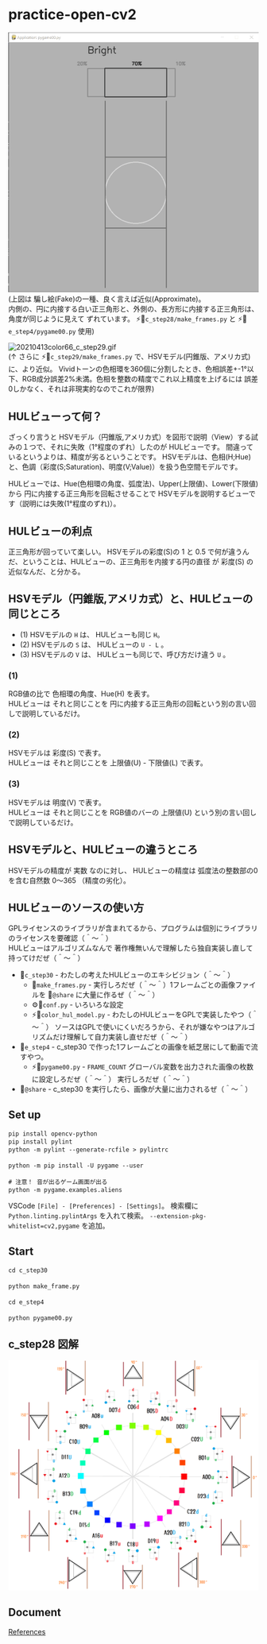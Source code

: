 # practice-open-cv2

![20210411color65_c_step28.gif](./@doc/c_step/img/20210411color65_c_step28.gif)  
(上図は 騙し絵(Fake)の一種、良く言えば近似(Approximate)。  
内側の、円に内接する白い正三角形と、外側の、長方形に内接する正三角形は、  
角度が同じように見えて ずれています。
⚡📄`c_step28/make_frames.py` と ⚡📄`e_step4/pygame00.py` 使用)  

![20210413color66_c_step29.gif](./@doc/c_step/img/20210413color66_c_step29.gif)  
(↑ さらに ⚡📄`c_step29/make_frames.py` で、HSVモデル(円錐版、アメリカ式)に、より近似。
Vividトーンの色相環を360個に分割したとき、色相誤差+-1°以下、RGB成分誤差2%未満。色相を整数の精度でこれ以上精度を上げるには 誤差0しかなく、それは非現実的なのでこれが限界)  

## HULビューって何？

ざっくり言うと HSVモデル（円錐版,アメリカ式）を図形で説明（View）する試みの１つで、それに失敗（1°程度のずれ）したのが HULビューです。
間違っているというよりは、精度が劣るということです。
HSVモデルは、色相(H;Hue)と、色調（彩度(S;Saturation)、明度(V;Value)）を扱う色空間モデルです。

HULビューでは、Hue(色相環の角度、弧度法)、Upper(上限値)、Lower(下限値) から
円に内接する正三角形を回転させることで HSVモデルを説明するビューです（説明には失敗(1°程度のずれ)）。

## HULビューの利点

正三角形が回っていて楽しい。
HSVモデルの彩度(S)の 1 と 0.5 で何が違うんだ、ということは、HULビューの、正三角形を内接する円の直径 が 彩度(S) の近似なんだ、と分かる。

## HSVモデル（円錐版,アメリカ式）と、HULビューの同じところ

* (1) HSVモデルの `H` は、 HULビューも同じ `H`。  
* (2) HSVモデルの `S` は、 HULビューの `U - L` 。  
* (3) HSVモデルの `V` は、 HULビューも同じで、呼び方だけ違う `U` 。  

### (1)

RGB値の比で 色相環の角度、Hue(H) を表す。  
HULビューは それと同じことを 円に内接する正三角形の回転という別の言い回しで説明しているだけ。  

### (2)

HSVモデルは 彩度(S) で表す。  
HULビューは それと同じことを 上限値(U) - 下限値(L) で表す。  

### (3)

HSVモデルは 明度(V) で表す。  
HULビューは それと同じことを RGB値のバーの 上限値(U) という別の言い回しで説明しているだけ。  

## HSVモデルと、HULビューの違うところ

HSVモデルの精度が 実数 なのに対し、 HULビューの精度は 弧度法の整数部の0を含む自然数 0～365 （精度の劣化）。

## HULビューのソースの使い方

GPLライセンスのライブラリが含まれてるから、プログラムは個別にライブラリのライセンスを要確認（＾～＾）  
HULビューはアルゴリズムなんで 著作権無いんで理解したら独自実装し直して持ってけだぜ（＾～＾）  

* 📁`c_step30` - わたしの考えたHULビューのエキシビジョン（＾～＾）
  * 📄`make_frames.py` - 実行しろだぜ（＾～＾）1フレームごとの画像ファイルを 📁`@share` に大量に作るぜ（＾～＾）
  * ⚙️📄`conf.py` - いろいろな設定
  * ⚡📄`color_hul_model.py` - わたしのHULビューをGPLで実装したやつ（＾～＾） ソースはGPLで使いにくいだろうから、それが嫌なやつはアルゴリズムだけ理解して自力実装し直せだぜ（＾～＾）
* 📁`e_step4` - c_step30 で作った1フレームごとの画像を紙芝居にして動画で流すやつ。
  * ⚡📄`pygame00.py` - `FRAME_COUNT` グローバル変数を出力された画像の枚数に設定しろだぜ（＾～＾） 実行しろだぜ（＾～＾）
* 📁`@share` - c_step30 を実行したら、画像が大量に出力されるぜ（＾～＾）

## Set up

```shell
pip install opencv-python
pip install pylint
python -m pylint --generate-rcfile > pylintrc

python -m pip install -U pygame --user

# 注意！ 音が出るゲーム画面が出る
python -m pygame.examples.aliens
```

VSCode `[File] - [Preferences] - [Settings]`。 検索欄に `Python.linting.pylintArgs` を入れて検索。 `--extension-pkg-whitelist=cv2,pygame` を追加。  

## Start

```shell
cd c_step30

python make_frame.py

cd e_step4

python pygame00.py
```

## c_step28 図解

![20210411color61a5a1_c_step_28.png](./@doc/c_step/img/20210411color61a5a1_c_step_28.png)  
## Document

[References](./@doc/references.md)  
